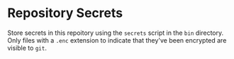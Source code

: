 # Repository Secrets

Store secrets in this repoitory using the `secrets` script in the `bin` directory. Only 
files with a `.enc` extension to indicate that they've been encrypted are visible to 
`git`.
